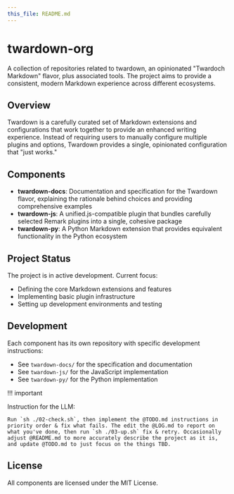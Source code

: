 ```yaml
---
this_file: README.md
---
```


# twardown-org

A collection of repositories related to twardown, an opinionated "Twardoch Markdown" flavor, plus associated tools. The project aims to provide a consistent, modern Markdown experience across different ecosystems.

## Overview

Twardown is a carefully curated set of Markdown extensions and configurations that work together to provide an enhanced writing experience. Instead of requiring users to manually configure multiple plugins and options, Twardown provides a single, opinionated configuration that "just works."

## Components

- **twardown-docs**: Documentation and specification for the Twardown flavor, explaining the rationale behind choices and providing comprehensive examples
- **twardown-js**: A unified.js-compatible plugin that bundles carefully selected Remark plugins into a single, cohesive package
- **twardown-py**: A Python Markdown extension that provides equivalent functionality in the Python ecosystem

## Project Status

The project is in active development. Current focus:

- Defining the core Markdown extensions and features
- Implementing basic plugin infrastructure
- Setting up development environments and testing

## Development

Each component has its own repository with specific development instructions:

- See `twardown-docs/` for the specification and documentation
- See `twardown-js/` for the JavaScript implementation
- See `twardown-py/` for the Python implementation

!!! important

Instruction for the LLM:

```
Run `sh ./02-check.sh`, then implement the @TODO.md instructions in priority order & fix what fails. The edit the @LOG.md to report on what you've done, then run `sh ./03-up.sh` fix & retry. Occasionally adjust @README.md to more accurately describe the project as it is, and update @TODO.md to just focus on the things TBD.
```

## License

All components are licensed under the MIT License.
